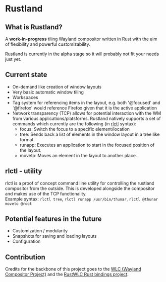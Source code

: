 Rustland
========

What is Rustland?
-----------------

  A **work-in-progress** tiling Wayland compositor written in Rust with the aim of flexibility and powerful customizability. 
  
  Rustland is currently in the alpha stage so it will probably not fit your needs just yet.

Current state
-------------

 - On-demand like creation of window layouts 
 - Very basic automatic window tiling
 - Workspaces
 - Tag system for referencing items in the layout, e.g. both '@focused' and '@firefox' would reference Firefox given that it is the active application
 - Network transparency (TCP) allows for potential interaction with the WM from various applications/platsforms. Rustland natively supports a set of commands which currently are the following (in [rlctl](#rlctl---utility) syntax):
   - focus: Switch the focus to a specific element/location
   - tree: Sends back a list of elements in the window layout in a tree like format.
   - runapp: Executes an application to start in the focused position of the layout.
   - moveto: Moves an element in the layout to another place. 

rlctl - utility
---------------

   rlctl is a proof of concept command line utility for controlling the rustland compositor from the outside. 
   This is developed alongside the compositor and makes use of the TCP functionality.  
   Example syntax: ``rlctl tree``, ``rlctl runapp /usr/bin/thunar``, ``rlctl @thunar moveto @root``

Potential features in the future
--------------------------------

* Customization / modularity
* Snapshots for saving and loading layouts
* Configuration

Contribution
------------

Credits for the backbone of this project goes to the [WLC (Wayland Compositor Project)](https://github.com/Cloudef/wlc) and the [RustWLC Rust bindings project](https://github.com/Immington-Industries/rust-wlc).
